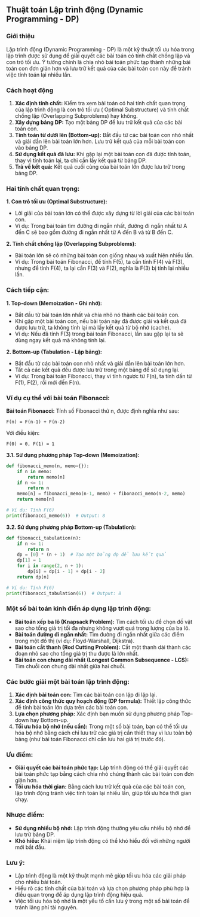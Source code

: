 ## Thuật toán Lập trình động (Dynamic Programming - DP)

### Giới thiệu

Lập trình động (Dynamic Programming - DP) là một kỹ thuật tối ưu hóa trong lập trình được sử dụng để giải quyết các bài
toán có tính chất chồng lặp và con trỏ tối ưu. Ý tưởng chính là chia nhỏ bài toán phức tạp thành những bài toán con đơn
giản hơn và lưu trữ kết quả của các bài toán con này để tránh việc tính toán lại nhiều lần.

### Cách hoạt động

1. **Xác định tính chất:** Kiểm tra xem bài toán có hai tính chất quan trọng của lập trình động là con trỏ tối ưu (
   Optimal Substructure) và tính chất chồng lặp (Overlapping Subproblems) hay không.
2. **Xây dựng bảng DP:** Tạo một bảng DP để lưu trữ kết quả của các bài toán con.
3. **Tính toán từ dưới lên (Bottom-up):** Bắt đầu từ các bài toán con nhỏ nhất và giải dần lên bài toán lớn hơn. Lưu trữ
   kết quả của mỗi bài toán con vào bảng DP.
4. **Sử dụng kết quả đã lưu:** Khi gặp lại một bài toán con đã được tính toán, thay vì tính toán lại, ta chỉ cần lấy kết
   quả từ bảng DP.
5. **Trả về kết quả:** Kết quả cuối cùng của bài toán lớn được lưu trữ trong bảng DP.

### Hai tính chất quan trọng:

**1. Con trỏ tối ưu (Optimal Substructure):**

- Lời giải của bài toán lớn có thể được xây dựng từ lời giải của các bài toán con.
- Ví dụ: Trong bài toán tìm đường đi ngắn nhất, đường đi ngắn nhất từ A đến C sẽ bao gồm đường đi ngắn nhất từ A đến B
  và từ B đến C.

**2. Tính chất chồng lặp (Overlapping Subproblems):**

- Bài toán lớn sẽ có những bài toán con giống nhau và xuất hiện nhiều lần.
- Ví dụ: Trong bài toán Fibonacci, để tính F(5), ta cần tính F(4) và F(3), nhưng để tính F(4), ta lại cần F(3) và F(2),
  nghĩa là F(3) bị tính lại nhiều lần.

### Cách tiếp cận:

**1. Top-down (Memoization - Ghi nhớ):**

- Bắt đầu từ bài toán lớn nhất và chia nhỏ nó thành các bài toán con.
- Khi gặp một bài toán con, nếu bài toán này đã được giải và kết quả đã được lưu trữ, ta không tính lại mà lấy kết quả
  từ bộ nhớ (cache).
- Ví dụ: Nếu đã tính F(3) trong bài toán Fibonacci, lần sau gặp lại ta sẽ dùng ngay kết quả mà không tính lại.

**2. Bottom-up (Tabulation - Lập bảng):**

- Bắt đầu từ các bài toán con nhỏ nhất và giải dần lên bài toán lớn hơn.
- Tất cả các kết quả đều được lưu trữ trong một bảng để sử dụng lại.
- Ví dụ: Trong bài toán Fibonacci, thay vì tính ngược từ F(n), ta tính dần từ F(1), F(2), rồi mới đến F(n).

### Ví dụ cụ thể với bài toán Fibonacci:

**Bài toán Fibonacci:** Tính số Fibonacci thứ n, được định nghĩa như sau:

```
F(n) = F(n-1) + F(n-2)
```

Với điều kiện:

```
F(0) = 0, F(1) = 1
```

**3.1. Sử dụng phương pháp Top-down (Memoization):**

```python
def fibonacci_memo(n, memo={}):
    if n in memo:
        return memo[n]
    if n <= 1:
        return n
    memo[n] = fibonacci_memo(n-1, memo) + fibonacci_memo(n-2, memo)
    return memo[n]

# Ví dụ: Tính F(6)
print(fibonacci_memo(6))  # Output: 8
```

**3.2. Sử dụng phương pháp Bottom-up (Tabulation):**

```python
def fibonacci_tabulation(n):
    if n <= 1:
        return n
    dp = [0] * (n + 1)  # Tạo một bảng dp để lưu kết quả
    dp[1] = 1
    for i in range(2, n + 1):
        dp[i] = dp[i - 1] + dp[i - 2]
    return dp[n]

# Ví dụ: Tính F(6)
print(fibonacci_tabulation(6))  # Output: 8
```

### Một số bài toán kinh điển áp dụng lập trình động:

- **Bài toán xếp ba lô (Knapsack Problem):** Tìm cách tối ưu để chọn đồ vật sao cho tổng giá trị tối đa nhưng không vượt
  quá trọng lượng của ba lô.
- **Bài toán đường đi ngắn nhất:** Tìm đường đi ngắn nhất giữa các điểm trong một đồ thị (ví dụ: Floyd-Warshall,
  Dijkstra).
- **Bài toán cắt thanh (Rod Cutting Problem):** Cắt một thanh dài thành các đoạn nhỏ sao cho tổng giá trị thu được là
  lớn nhất.
- **Bài toán con chung dài nhất (Longest Common Subsequence - LCS):** Tìm chuỗi con chung dài nhất giữa hai chuỗi.

### Các bước giải một bài toán lập trình động:

1. **Xác định bài toán con:** Tìm các bài toán con lặp đi lặp lại.
2. **Xác định công thức quy hoạch động (DP formula):** Thiết lập công thức để tính bài toán lớn dựa trên các bài toán
   con.
3. **Lựa chọn phương pháp:** Xác định bạn muốn sử dụng phương pháp Top-down hay Bottom-up.
4. **Tối ưu hóa bộ nhớ (nếu cần):** Trong một số bài toán, bạn có thể tối ưu hóa bộ nhớ bằng cách chỉ lưu trữ các giá
   trị cần thiết thay vì lưu toàn bộ bảng (như bài toán Fibonacci chỉ cần lưu hai giá trị trước đó).

### Ưu điểm:

- **Giải quyết các bài toán phức tạp:** Lập trình động có thể giải quyết các bài toán phức tạp bằng cách chia nhỏ chúng
  thành các bài toán con đơn giản hơn.
- **Tối ưu hóa thời gian:** Bằng cách lưu trữ kết quả của các bài toán con, lập trình động tránh việc tính toán lại
  nhiều lần, giúp tối ưu hóa thời gian chạy.

### Nhược điểm:

- **Sử dụng nhiều bộ nhớ:** Lập trình động thường yêu cầu nhiều bộ nhớ để lưu trữ bảng DP.
- **Khó hiểu:** Khái niệm lập trình động có thể khó hiểu đối với những người mới bắt đầu.

### Lưu ý:

- Lập trình động là một kỹ thuật mạnh mẽ giúp tối ưu hóa các giải pháp cho nhiều bài toán.
- Hiểu rõ các tính chất của bài toán và lựa chọn phương pháp phù hợp là điều quan trọng để áp dụng lập trình động hiệu
  quả.
- Việc tối ưu hóa bộ nhớ là một yếu tố cần lưu ý trong một số bài toán để tránh lãng phí tài nguyên.

